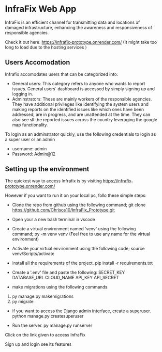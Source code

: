 # InfraFix Web App
InfraFix is an efficient channel for transmitting data and locations of damaged infrastructure, enhancing the awareness and responsiveness of responsible agencies.

Check it out here: https://infrafix-prototype.onrender.com/
(It might take too long to load due to the hosting services )

## Users Accomodation

Infrafix accomodates users that can be categorized into:
- General users: This category refers to anyone who wants to report issues. General users' dashboard is accessed by simply signing up and logging in.
- Adminstrators: These are mainly workers of the responsible agencies. They have additional privileges like identifying the system users and making reports on the identified issues like which ones have been addressed, are in progress, and are unattended at the time. They can also see sll the reported issues across the country leveraging the google map functionality.

To login as an adminstrator quickly, use the following credentials to login as a super user or an admin
- username: admin
- Password: Admin@12

## Setting up the environment

The quickest way to access Infrafix is by visiting https://infrafix-prototype.onrender.com/

However if you want to run it on your local pc, follo these simple steps:

- Clone the repo from github using the following command;
git clone https://github.com/Chrisos10/InfraFix_Prototype.git

- Open your a new bash terminal in vscode

- Create a virtual environment named 'venv' using the following command;
py -m venv venv   (Feel free to use any name for the virtual environment)

- Activate your virtual environment using the following code;
source venv/Scripts/activate

- Install all the requirements of the project.
pip install -r requirements.txt

- Create a '.env' file and paste the following:
SECRET_KEY
DATABASE_URL
CLOUD_NAME
API_KEY
API_SECRET

- make migrations using the following commands
1. py manage.py makemigrations
2. py migrate

- If you want to access the Django admin interface, create a superuser.
python manage.py createsuperuser

- Run the server.
py manage.py runserver

Click on the link given to access InfraFix

Sign up and login see its features